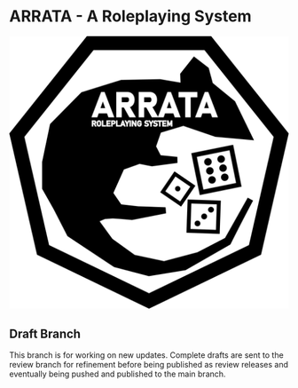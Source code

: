 # ARRATA - A Roleplaying System

![Arrata Logo](rat.png)

## Draft Branch

This branch is for working on new updates. Complete drafts are sent to the review branch for refinement before being published as review releases and eventually being pushed and published to the main branch.
